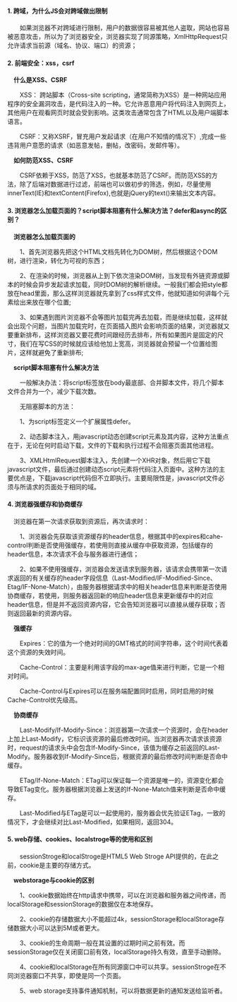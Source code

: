 #### 1. 跨域，为什么JS会对跨域做出限制  

&emsp;&emsp;如果浏览器不对跨域进行限制，用户的数据很容易被其他人盗取，网站也容易被恶意攻击，所以为了浏览器安全，浏览器实现了同源策略，XmlHttpRequest只允许请求当前源（域名、协议、端口）的资源；  

#### 2. 前端安全：xss，csrf  

&emsp;**什么是XSS、CSRF**  

&emsp;&emsp;XSS： 跨站脚本（Cross-site scripting，通常简称为XSS）是一种网站应用程序的安全漏洞攻击，是代码注入的一种。它允许恶意用户将代码注入到网页上，其他用户在观看网页时就会受到影响。这类攻击通常包含了HTML以及用户端脚本语言。 

&emsp;&emsp;CSRF：又称XSRF，冒充用户发起请求（在用户不知情的情况下）,完成一些违背用户意愿的请求（如恶意发帖，删帖，改密码，发邮件等）。  

&emsp;**如何防范XSS、CSRF**   

&emsp;&emsp;CSRF依赖于XSS，防范了XSS，也就基本防范了CSRF。而防范XSS的方法，除了后端对数据进行过滤，前端也可以做初步的筛选，例如，尽量使用innerText(IE)和textContent(Firefox),也就是jQuery的text()来输出文本内容。

#### 3. 浏览器怎么加载页面的？script脚本阻塞有什么解决方法？defer和async的区别？  

&emsp;**浏览器怎么加载页面的**  

&emsp;&emsp;1、首先浏览器先把这个HTML文档先转化为DOM树，然后根据这个DOM树，进行渲染，转化为可视的东西；  

&emsp;&emsp;2、在渲染的时候，浏览器从上到下依次渲染DOM树，当发现有外链资源或脚本的时候会异步发起请求加载，同时DOM树的解析继续。一般我们都会把style都放在head里面，那么这样浏览器就先拿到了css样式文件，他就知道如何讲每个元素绘出来放在哪个位置;    

&emsp;&emsp;3、如果遇到图片浏览器不会等图片加载完再去加载，而是继续加载，这样就会出现个问题，当图片加载完时，在页面插入图片会影响页面的结果，浏览器就又要重新排布，这样浏览器又要花费时间跟经历去排布，所有如果图片是固定的尺寸，我们在写CSS的时候就应该给他加上宽高，浏览器就会预留一个位置给图片，这样就避免了重新排布;  

&emsp;**script脚本阻塞有什么解决方法** 

&emsp;&emsp;一般解决办法：将script标签放在body最底部、合并脚本文件，将几个脚本文件合并为一个，减少下载次数。

&emsp;&emsp;无阻塞脚本的方法：  

&emsp;&emsp;1、为script标签定义一个扩展属性defer。  

&emsp;&emsp;2、动态脚本注入，用javascript动态创建script元素及其内容，这种方法重点在于，无论在何时启动下载，文件的下载和执行过程不会阻塞页面其他进程。  

&emsp;&emsp;3、XMLHtmlRequest脚本注入，先创建一个XHR对象，然后用它下载javascript文件，最后通过创建动态script元素将代码注入页面中。这种方法的主要优点是，下载javascript代码但不立即执行。主要局限性是，javascript文件必须与所请求的页面处于相同的域。  

#### 4. 浏览器强缓存和协商缓存   

&emsp;浏览器在第一次请求获取到资源后，再次请求时：

&emsp;&emsp;1、浏览器会先获取该资源缓存的header信息，根据其中的expires和cahe-control判断是否使用强缓存，若使用则直接从缓存中获取资源，包括缓存的header信息，本次请求不会与服务器进行通信；  

&emsp;&emsp;2、如果不使用强缓存，浏览器会发送请求到服务器，该请求会携带第一次请求返回的有关缓存的header字段信息（Last-Modified/IF-Modified-Since、Etag/IF-None-Match），由服务器根据请求中的相关header信息来判断是否使用协商缓存，若使用，则服务器返回新的响应header信息来更新缓存中的对应header信息，但是并不返回资源内容，它会告知浏览器可以直接从缓存获取；否则返回最新的资源内容。  

&emsp;**强缓存**  

&emsp;&emsp;Expires：它的值为一个绝对时间的GMT格式的时间字符串，这个时间代表着这个资源的失效时间。

&emsp;&emsp;Cache-Control：主要是利用该字段的max-age值来进行判断，它是一个相对时间。  

&emsp;&emsp;Cache-Control与Expires可以在服务端配置同时启用，同时启用的时候Cache-Control优先级高。  

&emsp;**协商缓存**  

&emsp;&emsp;Last-Modify/If-Modify-Since：浏览器第一次请求一个资源时，会在header上加上Last-Modify，它标识该资源的最后修改时间。当浏览器再次请求该资源时，request的请求头中会包含If-Modify-Since，该值为缓存之前返回的Last-Modify。服务器收到If-Modify-Since后，根据资源的最后修改时间判断是否命中缓存。  

&emsp;&emsp;ETag/If-None-Match：ETag可以保证每一个资源是唯一的，资源变化都会导致ETag变化。服务器根据浏览器上发送的If-None-Match值来判断是否命中缓存。  

&emsp;&emsp;Last-Modified与ETag是可以一起使用的，服务器会优先验证ETag，一致的情况下，才会继续对比Last-Modified，如果相同，返回304。  

#### 5. web存储、cookies、localstroge等的使用和区别  

&emsp;&emsp;sessionStroge和localStroge是HTML5 Web Stroge API提供的，在此之前，cookie是主要的存储方式。  

&emsp;**webstorage与cookie的区别** 

&emsp;&emsp;1、cookie数据始终在http请求中携带，可以在浏览器和服务器之间传递，而localStorage和sessionStorage的数据仅在本地保存。  

&emsp;&emsp;2、cookie的存储数据大小不能超过4k，sessionStorage和localStorage存储数据大小可以达到5M或者更大。  

&emsp;&emsp;3、cookie的生命周期一般在其设置的过期时间之前有效。而sessionStorage仅在关闭窗口前有效，localStorage持久有效，直至手动删除。  

&emsp;&emsp;4、cookie和localStorage在所有同源窗口中可以共享。sessionStroge在不同浏览器窗口不共享，即使是同一个页面。  

&emsp;&emsp;5、web storage支持事件通知机制，可以将数据更新的通知发送给监听者。